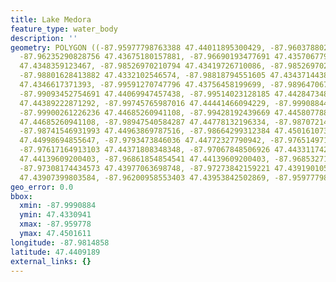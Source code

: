 ```yaml
---
title: Lake Medora
feature_type: water_body
description: ''
geometry: POLYGON ((-87.95977798763388 47.44011895300429, -87.96037880245366 47.43739041582148,
  -87.96235290828756 47.43675180157881, -87.96690193477691 47.43570677973616, -87.9748841888042
  47.4348359123467, -87.98526970210794 47.43419726710086, -87.98526970210794 47.43309413432915,
  -87.98801628413882 47.4332102546574, -87.98818794551605 47.43437144384562, -87.99222198787376
  47.4346617371393, -87.99591270747796 47.43756458199699, -87.98964706722009 47.43895789064693,
  -87.99093452754691 47.44069947457438, -87.99514023128185 47.4428473486889, -87.99539772334722
  47.44389222871292, -87.99745765987016 47.44441466094229, -87.99908844295052 47.44528536979539,
  -87.99900261226236 47.44685260941108, -87.99428192439669 47.44580778818901, -87.98947540584287
  47.44685260941108, -87.98947540584287 47.44778132196334, -87.98707214656552 47.44853588883847,
  -87.98741546931993 47.44963869787516, -87.98664299312384 47.45016107303241, -87.97986236873433
  47.44998694855647, -87.9793473846036 47.44772327790942, -87.97651497188455 47.44737501223953,
  -87.97617164913103 47.44371808348348, -87.97067848506926 47.44331174237308, -87.97033516231483
  47.44139609200403, -87.96861854854541 47.44139609200403, -87.96853271785727 47.44035116240087,
  -87.97308174434573 47.43977063698748, -87.97273842159221 47.43919010516854, -87.96535698238381
  47.43907399803584, -87.96200958553403 47.43953842502869, -87.95977798763388 47.44011895300429))
geo_error: 0.0
bbox:
  xmin: -87.9990884
  ymin: 47.4330941
  xmax: -87.959778
  ymax: 47.4501611
longitude: -87.9814858
latitude: 47.4409189
external_links: {}
---
```

